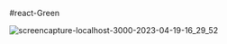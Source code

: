 #react-Green

![screencapture-localhost-3000-2023-04-19-16_29_52](https://user-images.githubusercontent.com/90055525/233090706-ba63fe4e-0477-49f1-a632-0ac7295d659c.png)

